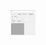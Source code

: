 <img src="https://raw.githubusercontent.com/aashrafh/CMP202/master/Grocery/Grocerry.PNG?token=AJYSGBY7JJFRW46F43J7M6C5YSLCO" width="40" height="40" />
